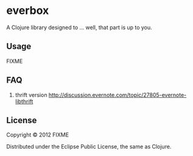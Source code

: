 # everbox

A Clojure library designed to ... well, that part is up to you.

## Usage

FIXME
## FAQ
1. thrift version
http://discussion.evernote.com/topic/27805-evernote-libthrift

## License

Copyright © 2012 FIXME

Distributed under the Eclipse Public License, the same as Clojure.
